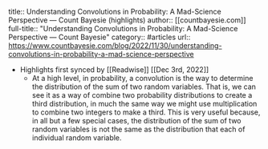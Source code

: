title:: Understanding Convolutions in Probability: A Mad-Science Perspective — Count Bayesie (highlights)
author:: [[countbayesie.com]]
full-title:: "Understanding Convolutions in Probability: A Mad-Science Perspective — Count Bayesie"
category:: #articles
url:: https://www.countbayesie.com/blog/2022/11/30/understanding-convolutions-in-probability-a-mad-science-perspective

- Highlights first synced by [[Readwise]] [[Dec 3rd, 2022]]
	- At a high level, in probability, a convolution is the way to determine the distribution of the sum of two random variables. That is, we can see it as a way of combine two probability distributions to create a third distribution, in much the same way we might use multiplication to combine two integers to make a third. This is very useful because, in all but a few special cases, the distribution of the sum of two random variables is not the same as the distribution that each of individual random variable.